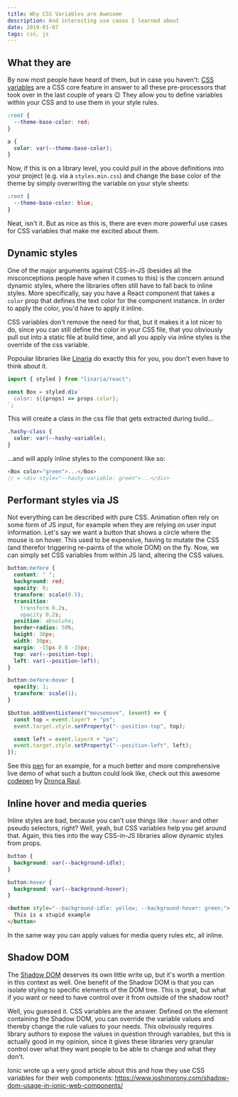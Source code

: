 ```yaml
---
title: Why CSS Variables are Awesome
description: And interesting use cases I learned about
date: 2019-01-07
tags: css, js
---
```


## What they are

By now most people have heard of them, but in case you haven't: [CSS variables](https://developer.mozilla.org/en-US/docs/Web/CSS/Using_CSS_variables) are a CSS core feature in answer to all these pre-processors that took over in the last couple of years 😉 They allow you to define variables within your CSS and to use them in your style rules.

```css
:root {
  --theme-base-color: red;
}

a {
  color: var(--theme-base-color);
}
```

Now, if this is on a library level, you could pull in the above definitions into your project (e.g. via a `styles.min.css`) and change the base color of the theme by simply overwriting the variable on your style sheets:

```css
:root {
  --theme-base-color: blue;
}
```

Neat, isn't it. But as nice as this is, there are even more powerful use cases for CSS variables that make me excited about them.

## Dynamic styles

One of the major arguments against CSS-in-JS (besides all the misconceptions people have when it comes to this) is the concern around dynamic styles, where the libraries often still have to fall back to inline styles. More specifically, say you have a React component that takes a `color` prop that defines the text color for the component instance. In order to apply the color, you'd have to apply it inline.

CSS variables don't remove the need for that, but it makes it a lot nicer to do, since you can still define the color in your CSS file, that you obviously pull out into a static file at build time, and all you apply via inline styles is the override of the css variable.

Popoular libraries like [Linaria](https://linaria.now.sh/) do exactly this for you, you don't even have to think about it.

```js
import { styled } from "linaria/react";

const Box = styled.div`
  color: ${(props) => props.color};
`;
```

This will create a class in the css file that gets extracted during build...

```css
.hashy-class {
  color: var(--hashy-variable);
}
```

...and will apply inline styles to the component like so:

```js
<Box color="green">...</Box>
// = <div style="--hashy-variable: green">...</div>
```

## Performant styles via JS

Not everything can be described with pure CSS. Animation often rely on some form of JS input, for example when they are relying on user input information. Let's say we want a button that shows a circle where the mouse is on hover. This used to be expensive, having to mutate the CSS (and therefor triggering re-paints of the whole DOM) on the fly. Now, we can simply set CSS variables from within JS land, altering the CSS values.

```css
button:before {
  content: " ";
  background: red;
  opacity: 0;
  transform: scale(0.5);
  transition:
    transform 0.2s,
    opacity 0.2s;
  position: absolute;
  border-radius: 50%;
  height: 30px;
  width: 30px;
  margin: -15px 0 0 -15px;
  top: var(--position-top);
  left: var(--position-left);
}

button:before:hover {
  opacity: 1;
  transform: scale(1);
}
```

```js
$button.addEventListener("mousemove", (event) => {
  const top = event.layerY + "px";
  event.target.style.setProperty("--position-top", top);

  const left = event.layerX + "px";
  event.target.style.setProperty("--position-left", left);
});
```

See this [pen](https://codepen.io/anon/pen/exVPaB) for an example, for a much better and more comprehensive live demo of what such a button could look like, check out this awesome [codepen](https://codepen.io/rauldronca/pen/WMayrP) by [Dronca Raul](https://codepen.io/rauldronca).

## Inline hover and media queries

Inline styles are bad, because you can't use things like `:hover` and other pseudo selectors, right? Well, yeah, but CSS variables help you get around that. Again, this ties into the way CSS-in-JS libraries allow dynamic styles from props.

```css
button {
  background: var(--background-idle);
}

button:hover {
  background: var(--background-hover);
}
```

```html
<button style="--background-idle: yellow; --background-hover: green;">
  This is a stupid example
</button>
```

In the same way you can apply values for media query rules etc, all inline.

## Shadow DOM

The [Shadow DOM](https://developers.google.com/web/fundamentals/web-components/shadowdom) deserves its own little write up, but it's worth a mention in this context as well. One benefit of the Shadow DOM is that you can isolate styling to specific elements of the DOM tree. This is great, but what if you want or need to have control over it from outside of the shadow root?

Well, you guessed it. CSS variables are the answer. Defined on the element containing the Shadow DOM, you can override the variable values and thereby change the rule values to your needs. This obviously requires library authors to expose the values in question through variables, but this is actually good in my opinion, since it gives these libraries very granular control over what they want people to be able to change and what they don't.

Ionic wrote up a very good article about this and how they use CSS variables for their web components: https://www.joshmorony.com/shadow-dom-usage-in-ionic-web-components/
